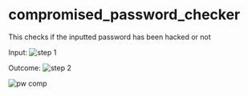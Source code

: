 # compromised_password_checker
This checks if the inputted password has been hacked or not

Input:
![step 1](https://user-images.githubusercontent.com/62721390/139567464-c0e76342-fd23-4a91-a67d-bbd909864839.jpg)

Outcome:
![step 2](https://user-images.githubusercontent.com/62721390/139567470-1acc45f4-5630-46f6-99bf-c7cc3f6897d5.jpg)

![pw comp](https://user-images.githubusercontent.com/62721390/146324873-df770fd1-ec93-46bd-8ecf-28f612293da4.jpg)
